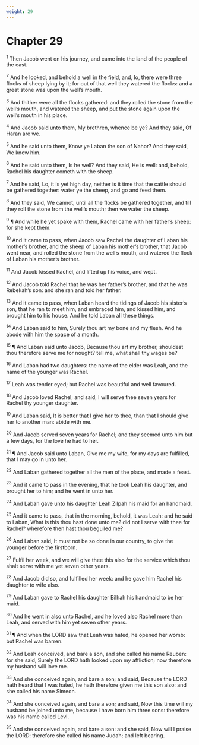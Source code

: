 ```yaml
---
weight: 29
---
```


# Chapter 29

<sup>1</sup> Then Jacob went on his journey, and came into the land of the people of the east. 

<sup>2</sup> And he looked, and behold a well in the field, and, lo, there were three flocks of sheep lying by it; for out of that well they watered the flocks: and a great stone was upon the well’s mouth. 

<sup>3</sup> And thither were all the flocks gathered: and they rolled the stone from the well’s mouth, and watered the sheep, and put the stone again upon the well’s mouth in his place. 

<sup>4</sup> And Jacob said unto them, My brethren, whence be ye? And they said, Of Haran are we. 

<sup>5</sup> And he said unto them, Know ye Laban the son of Nahor? And they said, We know him. 

<sup>6</sup> And he said unto them, Is he well? And they said, He is well: and, behold, Rachel his daughter cometh with the sheep. 

<sup>7</sup> And he said, Lo, it is yet high day, neither is it time that the cattle should be gathered together: water ye the sheep, and go and feed them. 

<sup>8</sup> And they said, We cannot, until all the flocks be gathered together, and till they roll the stone from the well’s mouth; then we water the sheep. 

<sup>9</sup> ¶ And while he yet spake with them, Rachel came with her father’s sheep: for she kept them. 

<sup>10</sup> And it came to pass, when Jacob saw Rachel the daughter of Laban his mother’s brother, and the sheep of Laban his mother’s brother, that Jacob went near, and rolled the stone from the well’s mouth, and watered the flock of Laban his mother’s brother. 

<sup>11</sup> And Jacob kissed Rachel, and lifted up his voice, and wept. 

<sup>12</sup> And Jacob told Rachel that he was her father’s brother, and that he was Rebekah’s son: and she ran and told her father. 

<sup>13</sup> And it came to pass, when Laban heard the tidings of Jacob his sister’s son, that he ran to meet him, and embraced him, and kissed him, and brought him to his house. And he told Laban all these things. 

<sup>14</sup> And Laban said to him, Surely thou art my bone and my flesh. And he abode with him the space of a month. 

<sup>15</sup> ¶ And Laban said unto Jacob, Because thou art my brother, shouldest thou therefore serve me for nought? tell me, what shall thy wages be? 

<sup>16</sup> And Laban had two daughters: the name of the elder was Leah, and the name of the younger was Rachel. 

<sup>17</sup> Leah was tender eyed; but Rachel was beautiful and well favoured. 

<sup>18</sup> And Jacob loved Rachel; and said, I will serve thee seven years for Rachel thy younger daughter. 

<sup>19</sup> And Laban said, It is better that I give her to thee, than that I should give her to another man: abide with me. 

<sup>20</sup> And Jacob served seven years for Rachel; and they seemed unto him but a few days, for the love he had to her. 

<sup>21</sup> ¶ And Jacob said unto Laban, Give me my wife, for my days are fulfilled, that I may go in unto her. 

<sup>22</sup> And Laban gathered together all the men of the place, and made a feast. 

<sup>23</sup> And it came to pass in the evening, that he took Leah his daughter, and brought her to him; and he went in unto her. 

<sup>24</sup> And Laban gave unto his daughter Leah Zilpah his maid for an handmaid. 

<sup>25</sup> And it came to pass, that in the morning, behold, it was Leah: and he said to Laban, What is this thou hast done unto me? did not I serve with thee for Rachel? wherefore then hast thou beguiled me? 

<sup>26</sup> And Laban said, It must not be so done in our country, to give the younger before the firstborn. 

<sup>27</sup> Fulfil her week, and we will give thee this also for the service which thou shalt serve with me yet seven other years. 

<sup>28</sup> And Jacob did so, and fulfilled her week: and he gave him Rachel his daughter to wife also. 

<sup>29</sup> And Laban gave to Rachel his daughter Bilhah his handmaid to be her maid. 

<sup>30</sup> And he went in also unto Rachel, and he loved also Rachel more than Leah, and served with him yet seven other years. 

<sup>31</sup> ¶ And when the LORD saw that Leah was hated, he opened her womb: but Rachel was barren. 

<sup>32</sup> And Leah conceived, and bare a son, and she called his name Reuben: for she said, Surely the LORD hath looked upon my affliction; now therefore my husband will love me. 

<sup>33</sup> And she conceived again, and bare a son; and said, Because the LORD hath heard that I was hated, he hath therefore given me this son also: and she called his name Simeon. 

<sup>34</sup> And she conceived again, and bare a son; and said, Now this time will my husband be joined unto me, because I have born him three sons: therefore was his name called Levi. 

<sup>35</sup> And she conceived again, and bare a son: and she said, Now will I praise the LORD: therefore she called his name Judah; and left bearing. 


